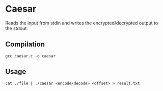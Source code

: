 Caesar
======

Reads the input from stdin and writes the encrypted/decrypted output to the stdout.


Compilation
-----------

`gcc caesar.c -o caesar`



Usage
-----

`cat ./file | ./caesar <encode/decode> <offset> > result.txt`

